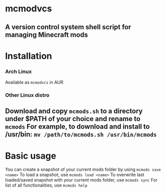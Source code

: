 # mcmodvcs
A version control system shell script for managing Minecraft mods
---
# Installation
### Arch Linux
Available as `mcmodvcs` in AUR
### Other Linux distro
Download and copy `mcmods.sh` to a directory under $PATH of your choice and rename to `mcmods`
For example, to download and install to /usr/bin:
``` mv /path/to/mcmods.sh /usr/bin/mcmods ```
---
# Basic usage
You can create a snapshot of your current mods folder by using
``` mcmods save <name> ```
To load a snapshot, use
``` mcmods load <name> ```
To overwrite last loaded/saved snapshot with your current mods folder, use
``` mcmods sync ```
For list of all functionalities, use
``` mcmods help ```
